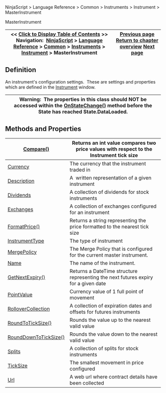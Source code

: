 ﻿
NinjaScript \> Language Reference \> Common \> Instruments \> Instrument \> MasterInstrument

MasterInstrument

| \<\< [Click to Display Table of Contents](masterinstrument.md) \>\> **Navigation:**     [NinjaScript](ninjascript-1.md) \> [Language Reference](language_reference_wip-1.md) \> [Common](common-1.md) \> [Instruments](instruments_ninjascript-1.md) \> [Instrument](instrument-1.md) \> MasterInstrument | [Previous page](getinstrument-1.md) [Return to chapter overview](instrument-1.md) [Next page](compare-1.md) |
| --- | --- |
## Definition
An instrument's configuration settings.  These are settings and properties which are defined in the [Instrument](instruments-1.md) window.
 

| Warning:  The properties in this class should NOT be accessed within the [OnStateChange()](onstatechange-1.md) method before the State has reached State.DataLoaded. |
| --- |

## Methods and Properties

| [Compare()](compare-1.md) | Returns an int value compares two price values with respect to the Instrument tick size |
| --- | --- |
| [Currency](currency-1.md) | The currency that the instrument traded in |
| [Description](masterinstrument_description-1.md) | A  written representation of a given instrument |
| [Dividends](dividends-1.md) | A collection of dividends for stock instruments |
| [Exchanges](exchanges-1.md) | A collection of exchanges configured for an instrument |
| [FormatPrice()](formatprice-1.md) | Returns a string representing the price formatted to the nearest tick size |
| [InstrumentType](instrumenttype-1.md) | The type of instrument |
| [MergePolicy](mergepolicy-1.md) | The Merge Policy that is configured for the current master instrument. |
| [Name](masterinstrument_name-1.md) | The name of the instrument. |
| [GetNextExpiry()](getnextexpiry-1.md) | Returns a DateTime structure representing the next futures expiry for a given date |
| [PointValue](pointvalue-1.md) | Currency value of 1 full point of movement |
| [RolloverCollection](rollovercollection-1.md) | A collection of expiration dates and offsets for futures instruments |
| [RoundToTickSize()](roundtoticksize-1.md) | Rounds the value up to the nearest valid value |
| [RoundDownToTickSize()](rounddowntoticksize-1.md) | Rounds the value down to the nearest valid value |
| [Splits](splits-1.md) | A collection of splits for stock instruments |
| [TickSize](ticksize-1.md) | The smallest movement in price configured |
| [Url](url-1.md) | A web url where contract details have been collected |
